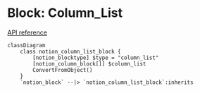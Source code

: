 # Block: Column_List

[API reference](https://developers.notion.com/reference/block#column-list-and-column)

```mermaid
classDiagram
    class notion_column_list_block {
        [notion_blocktype] $type = "column_list"
        [notion_column_block[]] $column_list
        ConvertFromObject()
    }
    `notion_block` --|> `notion_column_list_block`:inherits
```
